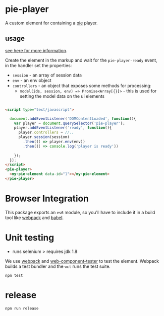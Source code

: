 # pie-player

A custom element for containing a [pie](http;//github.com/PieLabs) player.

## usage


[see here for more information](https://pielabs.github.io/pie-website/docs/using/pie-player-api/).

Create the element in the markup and wait for the `pie-player-ready` event, in the handler set the properties:

* `session` - an array of session data
* `env` - an env object 
* `controllers` - an object that exposes some methods for processing: 
  * `model(ids, session, env) => Promise<Array[{}]>` - this is used for setting the model data on the ui elements

```html

<script type="text/javascript">

  document.addEventListener('DOMContentLoaded', function(){
    var player = document.querySelector('pie-player');
    player.addEventListener('ready', function(){
      player.controllers = //..
      player.session(session)
        .then(() => player.env(env))
        .then(() => console.log('player is ready'))
        
    });
  });
</script>
<pie-player>
  <my-pie-element data-id="1"></my-pie-element>
</pie-player>
```

# Browser Integration

This package exports an `es6` module, so you'll have to include it in a build tool like [webpack](http://webpack.github.io) and [babel](http://babel.github.io).

# Unit testing

* runs selenium > requires jdk 1.8

We use [webpack](http://webpack.github.io) and [web-component-tester](http://github.com/Polymer/web-component-tester) to test the element. Webpack builds a test bundler and the `wct` runs the test suite.

``` 
npm test
```

# release

```bash
npm run release
```

